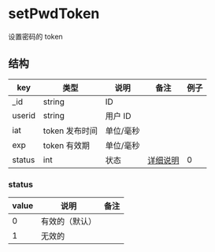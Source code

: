 # setPwdToken

设置密码的 token

## 结构

| key | 类型 | 说明 | 备注 | 例子 |
| --- | --- | --- | --- | --- |
| _id | string | ID |  |  |
| userid | string |  用户 ID |  |  |
| iat | token 发布时间 | 单位/毫秒 |
| exp | token 有效期 | 单位/毫秒 |
| status | int |  状态 | [详细说明](#status) | 0 |

### status

| value | 说明 | 备注 |
| --- | --- | --- |
| 0 | 有效的（默认） |  |
| 1 | 无效的 |  |
